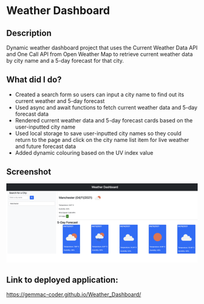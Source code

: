 # Weather Dashboard

## Description

Dynamic weather dashboard project that uses the Current Weather Data API and One Call API from Open Weather Map to retrieve current weather data by city name and a 5-day forecast for that city.

## What did I do?

- Created a search form so users can input a city name to find out its current weather and 5-day forecast
- Used async and await functions to fetch current weather data and 5-day forecast data
- Rendered current weather data and 5-day forecast cards based on the user-inputted city name
- Used local storage to save user-inputted city names so they could return to the page and click on the city name list item for live weather and future forecast data
- Added dynamic colouring based on the UV index value

## Screenshot

![Screenshot of deployed Weather Dashboard application](assets/screenshot/weather-dashboard-with-search-result.png)

## Link to deployed application:

https://gemmac-coder.github.io/Weather_Dashboard/
